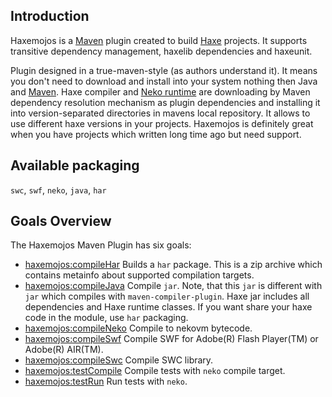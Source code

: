 Introduction
------------------------------------------
Haxemojos is a [Maven][maven] plugin created
to build [Haxe][haxe] projects. It supports
transitive dependency management, haxelib
dependencies and haxeunit.

Plugin designed in a
true-maven-style (as authors understand it).
It means you don't need to download and install
into your system nothing then Java and
[Maven][maven]. Haxe compiler and [Neko runtime][neko]
are downloading by Maven dependency resolution
mechanism as plugin dependencies and installing
it into version-separated directories in mavens
local repository. It allows to use different
haxe versions in your projects. Haxemojos is
definitely great when you have projects which written
long time ago but need support.

[haxe]: http://haxe.org "Haxe"
[neko]: http://nekovm.org "Neko"
[maven]: http://maven.apache.org "Apache Maven"

Available packaging
---------------------------------------

`swc`, `swf`, `neko`, `java`, `har`

Goals Overview
---------------------------------------
The Haxemojos Maven Plugin has six goals:

  * [haxemojos:compileHar](./compileHar-mojo.html)
     Builds a `har` package. This is a zip archive which
     contains metainfo about supported compilation targets.
  * [haxemojos:compileJava](./compileJava-mojo.html) Compile `jar`. Note, that this `jar` is different with `jar` which compiles with `maven-compiler-plugin`. Haxe jar includes all dependencies and Haxe runtime classes. If you want share your haxe code in the module, use `har` packaging.
  * [haxemojos:compileNeko](./compileNeko-mojo.html) Compile to nekovm bytecode.
  * [haxemojos:compileSwf](./compileSwf-mojo.html) Compile SWF for Adobe(R) Flash Player(TM) or Adobe(R) AIR(TM).
  * [haxemojos:compileSwc](./compileSwc-mojo.html) Compile SWC library.
  * [haxemojos:testCompile](./testCompile-mojo.html) Compile tests with `neko` compile target.
  * [haxemojos:testRun](./testRun-mojo.html) Run tests with `neko`.

